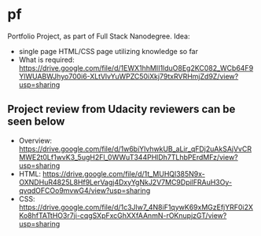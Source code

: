 # pf
Portfolio Project, as part of Full Stack Nanodegree.
Idea: 
- single page HTML/CSS page utilizing knowledge so far
- What is required: https://drive.google.com/file/d/1EWX1hhMII1lduO8Eg2KC082_WCb64F9YlWUABWJhyo700i6-XLtVlvYuWPZC50iXkj79txRVRHmjZd9Z/view?usp=sharing
## Project review from Udacity reviewers can be seen below
- Overview: https://drive.google.com/file/d/1w6biYlvhwkUB_aLir_qFDj2uAkSAjVvCRMWE2t0Lf1wvK3_5ugH2Fl_0WWuT344PHlDh7TLhbPErdMFz/view?usp=sharing
- HTML: https://drive.google.com/file/d/1t_MUHQl385N9x-OXNDHuR4825L8Hf9LerVagj4DxyYgNkJ2V7MC9DpilFRAuH3Oy-qvqdOFCOo9mvwG4/view?usp=sharing
- CSS: https://drive.google.com/file/d/1c3Jlw7_4N8iF1qywK69xMGzEfjYRF0i2XKo8hfTATtHO3r7ji-cqgSXpFxcGhXXfAAnmN-rOKnupjzGT/view?usp=sharing

